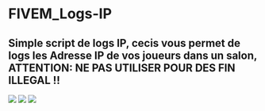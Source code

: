 # FIVEM_Logs-IP
<h2>Simple script de logs IP, cecis vous permet de logs les Adresse IP de vos joueurs dans un salon, ATTENTION: NE PAS UTILISER POUR DES FIN ILLEGAL !!</h2>

<img src="https://media.discordapp.net/attachments/906379985869221918/916484211186221117/6b0154c8b2368ec323e0fb4ebbdc1748.png">
<img src="https://media.discordapp.net/attachments/906379985869221918/916492688575041567/unknown.png">
<img src="https://media.discordapp.net/attachments/906379985869221918/916484696291049473/b9a60b2f07f39eebd1b9187e3b4228af.png">
